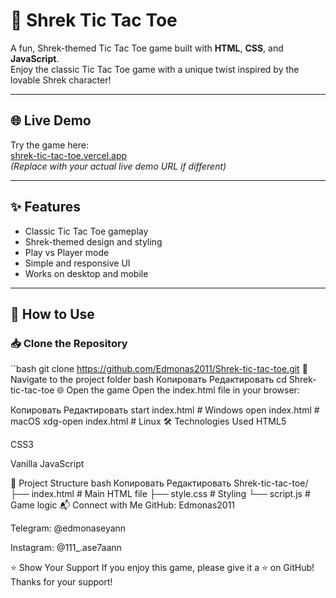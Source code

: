 # 🐸 Shrek Tic Tac Toe

A fun, Shrek-themed Tic Tac Toe game built with **HTML**, **CSS**, and **JavaScript**.  
Enjoy the classic Tic Tac Toe game with a unique twist inspired by the lovable Shrek character!

---

## 🌐 Live Demo

Try the game here:  
[shrek-tic-tac-toe.vercel.app](https://shrek-tic-tac-toe.vercel.app)  
*(Replace with your actual live demo URL if different)*

---

## ✨ Features

- Classic Tic Tac Toe gameplay  
- Shrek-themed design and styling  
- Play vs Player mode  
- Simple and responsive UI  
- Works on desktop and mobile  

---

## 🚀 How to Use

### 📥 Clone the Repository

``bash
git clone https://github.com/Edmonas2011/Shrek-tic-tac-toe.git
📂 Navigate to the project folder
bash
Копировать
Редактировать
cd Shrek-tic-tac-toe
🌐 Open the game
Open the index.html file in your browser:

Копировать
Редактировать
start index.html     # Windows
open index.html      # macOS
xdg-open index.html  # Linux
🛠️ Technologies Used
HTML5

CSS3

Vanilla JavaScript

📁 Project Structure
bash
Копировать
Редактировать
Shrek-tic-tac-toe/
├── index.html     # Main HTML file
├── style.css      # Styling
└── script.js      # Game logic
📬 Connect with Me
GitHub: Edmonas2011

Telegram: @edmonaseyann

Instagram: @111_.ase7aann

⭐ Show Your Support
If you enjoy this game, please give it a ⭐ on GitHub!
Thanks for your support!
